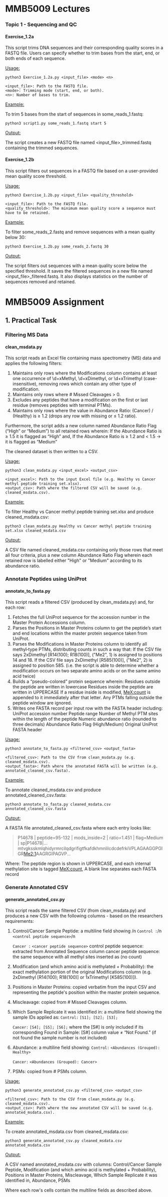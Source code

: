 # MMB5009 Lectures

### Topic 1 - Sequencing and QC
#### **Exercise_1.2a**

This script trims DNA sequences and their corresponding quality scores in a FASTQ file. 
Users can specify whether to trim bases from the start, end, or both ends of each sequence.

<ins>Usage:<ins>

`python3 Exercise_1.2a.py <input_file> <mode> <n>`

    <input_file>: Path to the FASTQ file.
    <mode>: Trimming mode (start, end, or both).
    <n>: Number of bases to trim.

<ins>Example:<ins>

To trim 5 bases from the start of sequences in some_reads_1.fastq:

`python3 script1.py some_reads_1.fastq start 5`

<ins>Output:<ins>

The script creates a new FASTQ file named <input_file>_trimmed.fastq containing the trimmed sequences.


#### **Exercise_1.2b**

This script filters out sequences in a FASTQ file based on a user-provided mean quality score threshold.

<ins>Usage:<ins>

`python3 Exercise_1.2b.py <input_file> <quality_threshold>`

    <input_file>: Path to the FASTQ file.
    <quality_threshold>: The minimum mean quality score a sequence must have to be retained.

<ins>Example:<ins>

To filter some_reads_2.fastq and remove sequences with a mean quality below 30:

`python3 Exercise_1.2b.py some_reads_2.fastq 30`

<ins>Output:<ins>

The script filters out sequences with a mean quality score below the specified threshold.
It saves the filtered sequences in a new file named <input_file>_filtered.fastq.
It also displays statistics on the number of sequences removed and retained.



# MMB5009 Assignment 

## 1. Practical Task

### Filtering MS Data
#### clean_msdata.py

This script reads an Excel file containing mass spectrometry (MS) data and applies the following filters:
1. Maintains only rows where the Modifications column contains at least one 
   occurrence of \d+xMethyl, \d+xDimethyl, or \d+xTrimethyl 
   (case-insensitive), removing rows which contain any other type of 
   modification.
2. Maintains only rows where # Missed Cleavages > 0.
3. Excludes any peptides that have a modification on the first or last residue 
   (removes peptides with terminal PTMs).
4. Maintains only rows where the value in Abundance Ratio: (Cancer) / (Healthy) 
   is ≥ 1.2 (drops any row with missing or ≤ 1.2 ratio).

Furthermore, the script adds a new column named Abundance Ratio Flag (“High” 
or “Medium”) to all retained rows wherein:
    If the Abundance Ratio is ≥ 1.5 it is flagged as “High” and,
    If the Abundance Ratio is ≥ 1.2 and < 1.5 → it is flagged as “Medium”

The cleaned dataset is then written to a CSV.

<ins>Usage:<ins>

`python3 clean_msdata.py <input_excel> <output_csv>`

    <input_excel>: Path to the input Excel file (e.g. Healthy vs Cancer methyl peptide training set.xlsx).  
    <output_csv>: Path where the filtered CSV will be saved (e.g. cleaned_msdata.csv).  

<ins>Example:<ins>

To filter Healthy vs Cancer methyl peptide training set.xlsx and produce 
cleaned_msdata.csv:

`python3 clean_msdata.py Healthy vs Cancer methyl peptide training set.xlsx cleaned_msdata.csv`

<ins>Output:<ins>

A CSV file named cleaned_msdata.csv containing only those rows that meet all 
four criteria, plus a new column Abundance Ratio Flag wherein each retained 
row is labelled either "High" or "Medium" according to its abundance ratio.


### Annotate Peptides using UniProt
#### annotate_to_fasta.py

This script reads a filtered CSV (produced by clean_msdata.py) and, for each row:
1. Fetches the full UniProt sequence for the accession number in the Master 
   Protein Accessions column.
2. Parses the Positions in Master Proteins column to get the peptide’s 
   start and end locations within the master protein sequence taken from 
   UniProt.
3. Parses the Modifications in Master Proteins column to identify all 
   methyl‐type PTMs, distributing counts in such a way that:
      If the CSV file says 2xDimethyl [R14(100); R18(100)], ("Me2", 1) is assigned to positions 14 and 18.
      If the CSV file says 2xDimethyl [R585(100)], ("Me2", 2) is assigned to position 585.
      (i.e. the script is able to determine whether a modification occurs on two separate amino acids or on the same amino acid twice)
5. Builds a “pseudo-colored” protein sequence wherein:
      Residues outside the peptide are written in lowercase
      Residues inside the peptide are written in UPPERCASE
      If a residue inside is modified, <MeX:count> is appended to it immediately after that letter.
      Any PTMs falling outside the peptide window are ignored.
6. Writes one FASTA record per input row with the FASTA header including:
      UniProt accession number
      Peptide range
      Number of Methyl PTM sites within the length of the peptide
      Numeric abundance ratio (rounded to three decimals)
      Abundance Ratio Flag (High/Medium)
      Original UniProt FASTA header

<ins>Usage:<ins>

`python3 annotate_to_fasta.py <filtered_csv> <output_fasta>`

    <filtered_csv>: Path to the CSV from clean_msdata.py (e.g. cleaned_msdata.csv).  
    <output_fasta>: Path where the annotated FASTA will be written (e.g. annotated_cleaned_csv.fasta).

<ins>Example:<ins>

To annotate cleaned_msdata.csv and produce annotated_cleaned_csv.fasta:

`python3 annotate_to_fasta.py cleaned_msdata.csv annotated_cleaned_csv.fasta`

<ins>Output:<ins>

A FASTA file annotated_cleaned_csv.fasta where each entry looks like:

>P14678 | peptide=95-132 | mods_inside=2 | ratio=1.451 | flag=Medium | sp|P14678|...
mtvgksskmlqhidyrmrcilqdgrifigtfkafdkhmnlilcdcdefrkiVPLAGAAGGPGIGR<Me2:1>AAGRGIPAGVP... 

Where:
    The peptide region is shown in UPPERCASE, and each internal methylation site is tagged <MeX:count>,
    A blank line separates each FASTA record


### Generate Annotated CSV
#### generate_annotated_csv.py

This script reads the same filtered CSV (from clean_msdata.py) and produces 
a new CSV with the following columns - based on the researchers requirements:

1. Control/Cancer Sample Peptide: a multiline field showing /n
    `Control :`/n
    `<control peptide sequence>`/n
    
    `Cancer :`
    `<cancer peptide sequence>`
    control peptide sequence: extracted from Annotated Sequence column
    cancer peptide sequence: the same sequence with all methyl sites inserted as <MeX> (no count)
2. Modification (and which amino acid is methylated + Probability): the 
   exact methylation portion of the original Modifications column (e.g. 2xDimethyl [R14(100); R18(100)] or 1xTrimethyl [K585(100)]).
3. Positions in Master Proteins: copied verbatim from the input CSV and 
   representing the peptide's position within the master protein sequence.
4. Miscleavage: copied from # Missed Cleavages column.
5. Which Sample Replicate it was identified in: a multiline field showing the 
   sample IDs applied as:
    `Control:`
    `[S1]; [S2]; [S3];`

    `Cancer:`
    `[S4]; [S5]; [S6];`
    where the [S#] is only included if its corresponding Found in Sample: 
   [S#] column value ≠ “Not Found.” (if not found the sample number is not 
   included)
6. Abundance: a multiline field showing:
   `Control:`
   `<Abundances (Grouped): Healthy>`

    `Cancer:`
    `<Abundances (Grouped): Cancer>`
7. PSMs: copied from # PSMs column.

<ins>Usage:<ins>

`python3 generate_annotated_csv.py <filtered_csv> <output_csv>`

    <filtered_csv>: Path to the CSV from clean_msdata.py (e.g. cleaned_msdata.csv).  
    <output_csv>: Path where the new annotated CSV will be saved (e.g. annotated_msdata.csv).  

<ins>Example:<ins>

To create annotated_msdata.csv from cleaned_msdata.csv:

`python3 generate_annotated_csv.py cleaned_msdata.csv annotated_msdata.csv`

<ins>Output:<ins>

A CSV named annotated_msdata.csv with columns:
    Control/Cancer Sample Peptide,
    Modification (and which amino acid is methylated + Probability),
    Positions in Master Proteins,
    Miscleavage,
    Which Sample Replicate it was identified in,
    Abundance,
    PSMs

Where each row's cells contain the multiline fields as described above.
